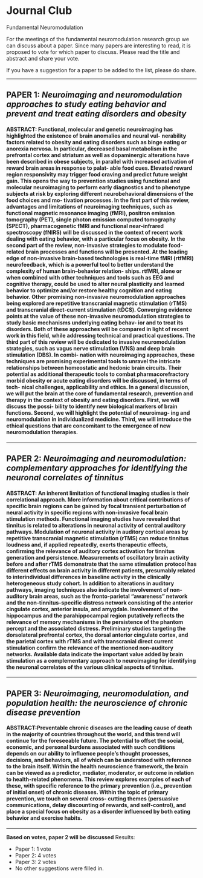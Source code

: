 # Journal Club
Fundamental Neuromodulation

For the meetings of the fundamental neuromodulation research group we can discuss about a paper. Since many papers are interesting to read, it is proposed to vote for which paper to discuss. Please read the title and abstract and share your vote. 

If you have a suggestion for a paper to be added to the list, please do share.

---
## **PAPER 1**: *Neuroimaging and neuromodulation approaches to study eating behavior and prevent and treat eating disorders and obesity*
#### ABSTRACT: Functional, molecular and genetic neuroimaging has highlighted the existence of brain anomalies and neural vul- nerability factors related to obesity and eating disorders such as binge eating or anorexia nervosa. In particular, decreased basal metabolism in the prefrontal cortex and striatum as well as dopaminergic alterations have been described in obese subjects, in parallel with increased activation of reward brain areas in response to palat- able food cues. Elevated reward region responsivity may trigger food craving and predict future weight gain. This opens the way to prevention studies using functional and molecular neuroimaging to perform early diagnostics and to phenotype subjects at risk by exploring different neurobehavioral dimensions of the food choices and mo- tivation processes. In the first part of this review, advantages and limitations of neuroimaging techniques, such as functional magnetic resonance imaging (fMRI), positron emission tomography (PET), single photon emission computed tomography (SPECT), pharmacogenetic fMRI and functional near-infrared spectroscopy (fNIRS) will be discussed in the context of recent work dealing with eating behavior, with a particular focus on obesity. In the second part of the review, non-invasive strategies to modulate food-related brain processes and functions will be presented. At the leading edge of non-invasive brain-based technologies is real-time fMRI (rtfMRI) neurofeedback, which is a powerful tool to better understand the complexity of human brain–behavior relation- ships. rtfMRI, alone or when combined with other techniques and tools such as EEG and cognitive therapy, could be used to alter neural plasticity and learned behavior to optimize and/or restore healthy cognition and eating behavior. Other promising non-invasive neuromodulation approaches being explored are repetitive transcranial magnetic stimulation (rTMS) and transcranial direct-current stimulation (tDCS). Converging evidence points at the value of these non-invasive neuromodulation strategies to study basic mechanisms underlying eating behav- ior and to treat its disorders. Both of these approaches will be compared in light of recent work in this field, while addressing technical and practical questions. The third part of this review will be dedicated to invasive neuromodulation strategies, such as vagus nerve stimulation (VNS) and deep brain stimulation (DBS). In combi- nation with neuroimaging approaches, these techniques are promising experimental tools to unravel the intricate relationships between homeostatic and hedonic brain circuits. Their potential as additional therapeutic tools to combat pharmacorefractory morbid obesity or acute eating disorders will be discussed, in terms of tech- nical challenges, applicability and ethics. In a general discussion, we will put the brain at the core of fundamental research, prevention and therapy in the context of obesity and eating disorders. First, we will discuss the possi- bility to identify new biological markers of brain functions. Second, we will highlight the potential of neuroimag- ing and neuromodulation in individualized medicine. Third, we will introduce the ethical questions that are concomitant to the emergence of new neuromodulation therapies.
---

## **PAPER 2**: *Neuroimaging and neuromodulation: complementary approaches for identifying the neuronal correlates of tinnitus*
#### ABSTRACT: An inherent limitation of functional imaging studies is their correlational approach. More information about critical contributions of specific brain regions can be gained by focal transient perturbation of neural activity in specific regions with non-invasive focal brain stimulation methods. Functional imaging studies have revealed that tinnitus is related to alterations in neuronal activity of central auditory pathways. Modulation of neuronal activity in auditory cortical areas by repetitive transcranial magnetic stimulation (rTMS) can reduce tinnitus loudness and, if applied repeatedly, exerts therapeutic effects, confirming the relevance of auditory cortex activation for tinnitus generation and persistence. Measurements of oscillatory brain activity before and after rTMS demonstrate that the same stimulation protocol has different effects on brain activity in different patients, presumably related to interindividual differences in baseline activity in the clinically heterogeneous study cohort. In addition to alterations in auditory pathways, imaging techniques also indicate the involvement of non-auditory brain areas, such as the fronto-parietal “awareness” network and the non-tinnitus-specific distress network consisting of the anterior cingulate cortex, anterior insula, and amygdale. Involvement of the hippocampus and the parahippocampal region putatively reflects the relevance of memory mechanisms in the persistence of the phantom percept and the associated distress. Preliminary studies targeting the dorsolateral prefrontal cortex, the dorsal anterior cingulate cortex, and the parietal cortex with rTMS and with transcranial direct current stimulation confirm the relevance of the mentioned non-auditory networks. Available data indicate the important value added by brain stimulation as a complementary approach to neuroimaging for identifying the neuronal correlates of the various clinical aspects of tinnitus.
---
## **PAPER 3**: *Neuroimaging, neuromodulation, and population health: the neuroscience of chronic disease prevention*
#### ABSTRACT:Preventable chronic diseases are the leading cause of death in the majority of countries throughout the world, and this trend will continue for the foreseeable future. The potential to offset the social, economic, and personal burdens associated with such conditions depends on our ability to influence people’s thought processes, decisions, and behaviors, all of which can be understood with reference to the brain itself. Within the health neuroscience framework, the brain can be viewed as a predictor, mediator, moderator, or outcome in relation to health-related phenomena. This review explores examples of each of these, with specific reference to the primary prevention (i.e., prevention of initial onset) of chronic diseases. Within the topic of primary prevention, we touch on several cross- cutting themes (persuasive communications, delay discounting of rewards, and self-control), and place a special focus on obesity as a disorder influenced by both eating behavior and exercise habits.
---

**Based on votes, paper 2 will be discussed**
Results:
- Paper 1: 1 vote
- Paper 2: 4 votes
- Paper 3: 2 votes
- No other suggestions were filled in.
